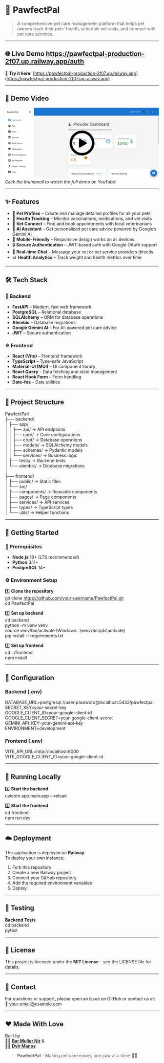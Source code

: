 # 🐾 PawfectPal  

> A comprehensive pet care management platform that helps pet owners track their pets' health, schedule vet visits, and connect with pet care services.

---

## 🌐 Live Demo  https://pawfectpal-production-2f07.up.railway.app/auth
🚀 **Try it here:** [https://pawfectpal-production-2f07.up.railway.app](https://pawfectpal-production-2f07.up.railway.app)

---

## 🎥 Demo Video  

[![Watch the Demo](frontend/public/PawFectPal_thumbnail.png)](https://youtu.be/4o4uWqYNfxs)  
*Click the thumbnail to watch the full demo on YouTube!*

---

## ✨ Features

- 🐶 **Pet Profiles** – Create and manage detailed profiles for all your pets  
- 💉 **Health Tracking** – Monitor vaccinations, medications, and vet visits  
- 🏥 **Vet Connect** – Find and book appointments with local veterinarians  
- 🤖 **AI Assistant** – Get personalized pet care advice powered by Google’s Gemini AI  
- 📱 **Mobile-Friendly** – Responsive design works on all devices  
- 🔒 **Secure Authentication** – JWT-based auth with Google OAuth support  
- 💬 **Real-time Chat** – Message your vet or pet service providers directly  
- 📊 **Health Analytics** – Track weight and health metrics over time  

---

## 🛠️ Tech Stack

### 🐍 Backend
- **FastAPI** – Modern, fast web framework  
- **PostgreSQL** – Relational database  
- **SQLAlchemy** – ORM for database operations  
- **Alembic** – Database migrations  
- **Google Gemini AI** – For AI-powered pet care advice  
- **JWT** – Secure authentication  

### ⚛️ Frontend
- **React (Vite)** – Frontend framework  
- **TypeScript** – Type-safe JavaScript  
- **Material-UI (MUI)** – UI component library  
- **React Query** – Data fetching and state management  
- **React Hook Form** – Form handling  
- **Date-fns** – Date utilities  

---

## 📁 Project Structure

PawfectPal/  
├── backend/  
│   ├── app/  
│   │   ├── api/           → API endpoints  
│   │   ├── core/          → Core configurations  
│   │   ├── crud/          → Database operations  
│   │   ├── models/        → SQLAlchemy models  
│   │   ├── schemas/       → Pydantic models  
│   │   └── services/      → Business logic  
│   ├── tests/             → Backend tests  
│   └── alembic/           → Database migrations  
│  
├── frontend/  
│   ├── public/            → Static files  
│   └── src/  
│       ├── components/    → Reusable components  
│       ├── pages/         → Page components  
│       ├── services/      → API services  
│       ├── types/         → TypeScript types  
│       └── utils/         → Helper functions  

---

## 🚀 Getting Started

### 🧩 Prerequisites

- **Node.js** 18+ (LTS recommended)  
- **Python** 3.11+  
- **PostgreSQL** 14+  

### ⚙️ Environment Setup

1️⃣ **Clone the repository**  
git clone https://github.com/your-username/PawfectPal.git  
cd PawfectPal  

2️⃣ **Set up backend**  
cd backend  
python -m venv venv  
source venv/bin/activate  (Windows: .\venv\Scripts\activate)  
pip install -r requirements.txt  

3️⃣ **Set up frontend**  
cd ../frontend  
npm install  

---

## 🔐 Configuration

### Backend (.env)
DATABASE_URL=postgresql://user:password@localhost:5432/pawfectpal  
SECRET_KEY=your-secret-key  
GOOGLE_CLIENT_ID=your-google-client-id  
GOOGLE_CLIENT_SECRET=your-google-client-secret  
GEMINI_API_KEY=your-gemini-api-key  
ENVIRONMENT=development  

### Frontend (.env)
VITE_API_URL=http://localhost:8000  
VITE_GOOGLE_CLIENT_ID=your-google-client-id  

---

## 🧠 Running Locally

1️⃣ **Start the backend**  
uvicorn app.main:app --reload  

2️⃣ **Start the frontend**  
cd frontend  
npm run dev  

---

## ☁️ Deployment

The application is deployed on **Railway**.  
To deploy your own instance:  

1. Fork this repository  
2. Create a new Railway project  
3. Connect your GitHub repository  
4. Add the required environment variables  
5. Deploy!  

---

## 🧪 Testing

**Backend Tests**  
cd backend  
pytest  

---

## 📄 License

This project is licensed under the **MIT License** – see the LICENSE file for details.

---

## 💌 Contact

For questions or support, please open an issue on GitHub or contact us at:  
📧 [your-email@example.com](mailto:your-email@example.com)

---

## ❤️ Made With Love

Built by  
👨‍💻 [**Bar Muller Nir**](https://github.com/barnir16) &  
👨‍💻 [**Dvir Manos**](https://github.com/zoroflamingo)

> **PawfectPal** – Making pet care easier, one paw at a time! 🐕‍🦺
